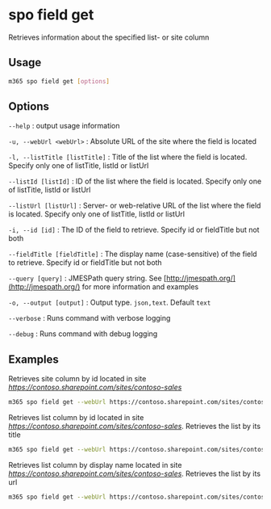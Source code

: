 # spo field get

Retrieves information about the specified list- or site column

## Usage

```sh
m365 spo field get [options]
```

## Options

`--help`
: output usage information

`-u, --webUrl <webUrl>`
: Absolute URL of the site where the field is located

`-l, --listTitle [listTitle]`
: Title of the list where the field is located. Specify only one of listTitle, listId or listUrl

`--listId [listId]`
: ID of the list where the field is located. Specify only one of listTitle, listId or listUrl

`--listUrl [listUrl]`
: Server- or web-relative URL of the list where the field is located. Specify only one of listTitle, listId or listUrl

`-i, --id [id]`
: The ID of the field to retrieve. Specify id or fieldTitle but not both

`--fieldTitle [fieldTitle]`
: The display name (case-sensitive) of the field to retrieve. Specify id or fieldTitle but not both

`--query [query]`
: JMESPath query string. See [http://jmespath.org/](http://jmespath.org/) for more information and examples

`-o, --output [output]`
: Output type. `json,text`. Default `text`

`--verbose`
: Runs command with verbose logging

`--debug`
: Runs command with debug logging

## Examples

Retrieves site column by id located in site _https://contoso.sharepoint.com/sites/contoso-sales_

```sh
m365 spo field get --webUrl https://contoso.sharepoint.com/sites/contoso-sales --id 5ee2dd25-d941-455a-9bdb-7f2c54aed11b
```

Retrieves list column by id located in site _https://contoso.sharepoint.com/sites/contoso-sales_. Retrieves the list by its title

```sh
m365 spo field get --webUrl https://contoso.sharepoint.com/sites/contoso-sales --listTitle Events --id 5ee2dd25-d941-455a-9bdb-7f2c54aed11b
```

Retrieves list column by display name located in site _https://contoso.sharepoint.com/sites/contoso-sales_. Retrieves the list by its url

```sh
m365 spo field get --webUrl https://contoso.sharepoint.com/sites/contoso-sales --listUrl 'Lists/Events' --fieldTitle 'Title'
```